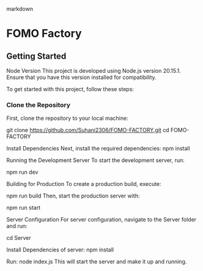 markdown
# FOMO Factory

## Getting Started


Node Version
This project is developed using Node.js version 20.15.1. Ensure that you have this version installed for compatibility.

To get started with this project, follow these steps:

### Clone the Repository

First, clone the repository to your local machine:

git clone https://github.com/Suhani2306/FOMO-FACTORY.git
cd FOMO-FACTORY

Install Dependencies
Next, install the required dependencies:
npm install

Running the Development Server
To start the development server, run:

npm run dev

Building for Production
To create a production build, execute:

npm run build
Then, start the production server with:

npm run start


Server Configuration
For server configuration, navigate to the Server folder and run:

cd Server

Install Dependencies of server: npm install

Run:
node index.js
This will start the server and make it up and running.

